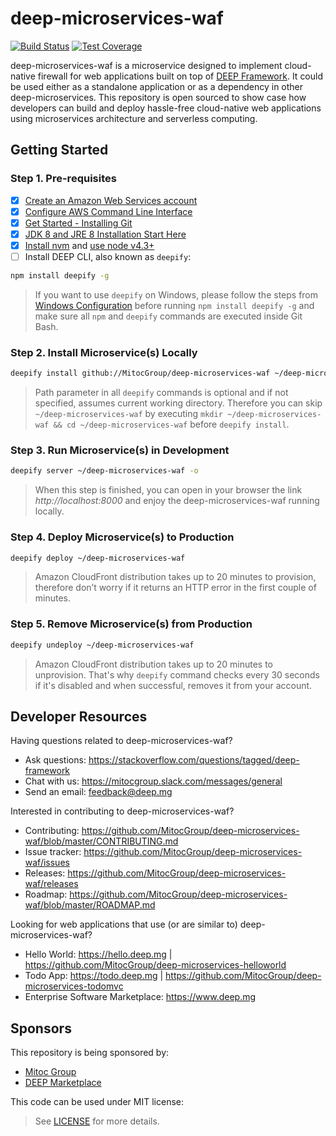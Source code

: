 deep-microservices-waf
======================

[![Build Status](https://travis-ci.org/MitocGroup/deep-microservices-waf.svg?branch=master)](https://travis-ci.org/MitocGroup/deep-microservices-waf)
[![Test Coverage](https://codeclimate.com/repos/579f1158e6942766e8003074/badges/2c4e1999539fe3c3537a/coverage.svg)](https://codeclimate.com/repos/579f1158e6942766e8003074/coverage)

deep-microservices-waf is a microservice designed to implement cloud-native firewall for web applications
built on top of [DEEP Framework](https://github.com/MitocGroup/deep-framework). It could be used either
as a standalone application or as a dependency in other deep-microservices. This repository is open
sourced to show case how developers can build and deploy hassle-free cloud-native web applications
using microservices architecture and serverless computing.


## Getting Started

### Step 1. Pre-requisites

- [x] [Create an Amazon Web Services account](https://www.youtube.com/watch?v=WviHsoz8yHk)
- [x] [Configure AWS Command Line Interface](https://docs.aws.amazon.com/cli/latest/userguide/cli-chap-getting-started.html)
- [x] [Get Started - Installing Git](https://git-scm.com/book/en/v2/Getting-Started-Installing-Git)
- [x] [JDK 8 and JRE 8 Installation Start Here](https://docs.oracle.com/javase/8/docs/technotes/guides/install/install_overview.html)
- [x] [Install nvm](https://github.com/creationix/nvm#install-script) and [use node v4.3+](https://github.com/creationix/nvm#usage)
- [ ] Install DEEP CLI, also known as `deepify`:

```bash
npm install deepify -g
```

> If you want to use `deepify` on Windows, please follow the steps from
[Windows Configuration](https://github.com/MitocGroup/deep-framework/blob/master/docs/windows.md)
before running `npm install deepify -g` and make sure all `npm` and `deepify` commands are executed
inside Git Bash.

### Step 2. Install Microservice(s) Locally

```bash
deepify install github://MitocGroup/deep-microservices-waf ~/deep-microservices-waf
```

> Path parameter in all `deepify` commands is optional and if not specified, assumes current
working directory. Therefore you can skip `~/deep-microservices-waf` by executing
`mkdir ~/deep-microservices-waf && cd ~/deep-microservices-waf` before `deepify install`.

### Step 3. Run Microservice(s) in Development

```bash
deepify server ~/deep-microservices-waf -o
```

> When this step is finished, you can open in your browser the link *http://localhost:8000*
and enjoy the deep-microservices-waf running locally.

### Step 4. Deploy Microservice(s) to Production

```bash
deepify deploy ~/deep-microservices-waf
```

> Amazon CloudFront distribution takes up to 20 minutes to provision, therefore don’t worry
if it returns an HTTP error in the first couple of minutes.

### Step 5. Remove Microservice(s) from Production

```bash
deepify undeploy ~/deep-microservices-waf
```

> Amazon CloudFront distribution takes up to 20 minutes to unprovision. That's why `deepify`
command checks every 30 seconds if it's disabled and when successful, removes it from your account.


## Developer Resources

Having questions related to deep-microservices-waf?

- Ask questions: https://stackoverflow.com/questions/tagged/deep-framework
- Chat with us: https://mitocgroup.slack.com/messages/general
- Send an email: feedback@deep.mg

Interested in contributing to deep-microservices-waf?

- Contributing: https://github.com/MitocGroup/deep-microservices-waf/blob/master/CONTRIBUTING.md
- Issue tracker: https://github.com/MitocGroup/deep-microservices-waf/issues
- Releases: https://github.com/MitocGroup/deep-microservices-waf/releases
- Roadmap: https://github.com/MitocGroup/deep-microservices-waf/blob/master/ROADMAP.md

Looking for web applications that use (or are similar to) deep-microservices-waf?

- Hello World: https://hello.deep.mg | https://github.com/MitocGroup/deep-microservices-helloworld
- Todo App: https://todo.deep.mg | https://github.com/MitocGroup/deep-microservices-todomvc
- Enterprise Software Marketplace: https://www.deep.mg


## Sponsors

This repository is being sponsored by:
- [Mitoc Group](https://www.mitocgroup.com)
- [DEEP Marketplace](https://www.deep.mg)

This code can be used under MIT license:
> See [LICENSE](https://github.com/MitocGroup/deep-microservices-waf/blob/master/LICENSE) for more details.
